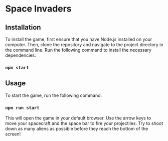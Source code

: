 # Space Invaders


## Installation

To install the game, first ensure that you have Node.js installed on your computer. Then, clone the repository and navigate to the project directory in the command line. Run the following command to install the necessary dependencies:

### `npm start`

## Usage

To start the game, run the following command:

### `npm run start`


This will open the game in your default browser. Use the arrow keys to move your spacecraft and the space bar to fire your projectiles. Try to shoot down as many aliens as possible before they reach the bottom of the screen!